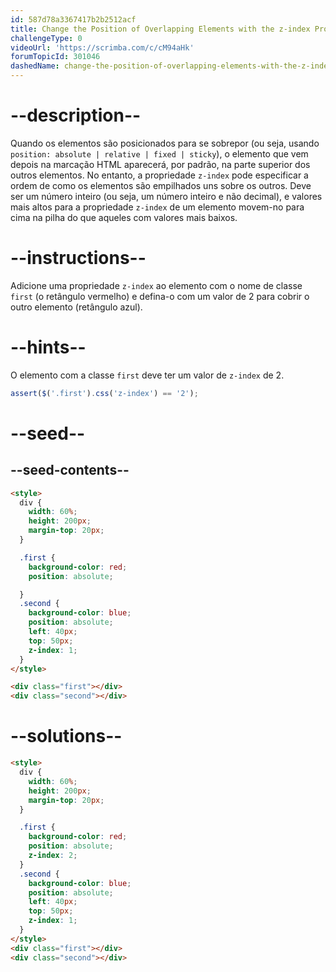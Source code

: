 ```yaml
---
id: 587d78a3367417b2b2512acf
title: Change the Position of Overlapping Elements with the z-index Property
challengeType: 0
videoUrl: 'https://scrimba.com/c/cM94aHk'
forumTopicId: 301046
dashedName: change-the-position-of-overlapping-elements-with-the-z-index-property
---
```


# --description--

Quando os elementos são posicionados para se sobrepor (ou seja, usando `position: absolute | relative | fixed | sticky`), o elemento que vem depois na marcação HTML aparecerá, por padrão, na parte superior dos outros elementos. No entanto, a propriedade `z-index` pode especificar a ordem de como os elementos são empilhados uns sobre os outros. Deve ser um número inteiro (ou seja, um número inteiro e não decimal), e valores mais altos para a propriedade `z-index` de um elemento movem-no para cima na pilha do que aqueles com valores mais baixos.

# --instructions--

Adicione uma propriedade `z-index` ao elemento com o nome de classe `first` (o retângulo vermelho) e defina-o com um valor de 2 para cobrir o outro elemento (retângulo azul).

# --hints--

O elemento com a classe `first` deve ter um valor de `z-index` de 2.
```js
assert($('.first').css('z-index') == '2');
```

# --seed--

## --seed-contents--

```html
<style>
  div {
    width: 60%;
    height: 200px;
    margin-top: 20px;
  }

  .first {
    background-color: red;
    position: absolute;

  }
  .second {
    background-color: blue;
    position: absolute;
    left: 40px;
    top: 50px;
    z-index: 1;
  }
</style>

<div class="first"></div>
<div class="second"></div>
```

# --solutions--

```html
<style>
  div {
    width: 60%;
    height: 200px;
    margin-top: 20px;
  }

  .first {
    background-color: red;
    position: absolute;
    z-index: 2;
  }
  .second {
    background-color: blue;
    position: absolute;
    left: 40px;
    top: 50px;
    z-index: 1;
  }
</style>
<div class="first"></div>
<div class="second"></div>
```
